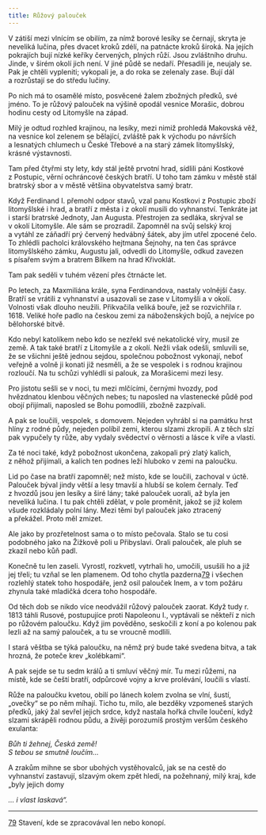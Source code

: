 ```yaml
---
title: Růžový palouček
---
```


V zátiší mezi vlnícím se obilím, za nímž borové lesíky se černají, skryta je neveliká lučina, přes dvacet kroků zdélí, na patnácte kroků široká. Na jejích pokrajích bují nízké keříky červených, plných růží. Jsou zvláštního druhu. Jinde, v širém okolí jich není. V jiné půdě se nedaří. Přesadili je, neujaly se. Pak je chtěli vypleniti; vykopali je, a do roka se zelenaly zase. Bují dál a rozrůstají se do středu lučiny.

Po nich má to osamělé místo, posvěcené žalem zbožných předků, své jméno. To je růžový palouček na výšině opodál vesnice Morašic, dobrou hodinu cesty od Litomyšle na západ.

Milý je odtud rozhled krajinou, na lesíky, mezi nimiž prohledá Makovská věž, na vesnice kol zelenem se bělající, zvláště pak k východu po návrších a lesnatých chlumech u České Třebové a na starý zámek litomyšlský, krásné výstavnosti.

Tam před čtyřmi sty lety, kdy stál ještě prvotní hrad, sídlili páni Kostkové z Postupic, věrní ochráncové českých bratří. U toho tam zámku v městě stál bratrský sbor a v městě většina obyvatelstva samý bratr.

Když Ferdinand I. přemohl odpor stavů, vzal panu Kostkovi z Postupic zboží litomyšlské i hrad, a bratří z města i z okolí musili do vyhnanství. Tenkráte jat i starší bratrské Jednoty, Jan Augusta. Přestrojen za sedláka, skrýval se v okolí Litomyšle. Ale sám se prozradil. Zapomněl na svůj selský kroj a vytáhl ze záňadří prý červený hedvábný šátek, aby jím utřel zpocené čelo. To zhlédli pacholci královského hejtmana Šejnohy, na ten čas správce litomyšlského zámku, Augustu jali, odvedli do Litomyšle, odkud zavezen s písařem svým a bratrem Bílkem na hrad Křivoklát.

Tam pak seděli v tuhém vězení přes čtrnácte let.

Po letech, za Maxmiliána krále, syna Ferdinandova, nastaly volnější časy. Bratří se vrátili z vyhnanství a usazovali se zase v Litomyšli a v okolí. Volnosti však dlouho neužili. Přikvačila veliká bouře, jež se rozvichřila r. 1618. Veliké hoře padlo na českou zemi za náboženských bojů, a nejvíce po bělohorské bitvě.

Kdo nebyl katolíkem nebo kdo se nezřekl své nekatolické víry, musil ze země. A tak také bratří z Litomyšle a z okolí. Nežli však odešli, smluvili se, že se všichni ještě jednou sejdou, společnou pobožnost vykonají, neboť veřejně a volně ji konati již nesměli, a že se vespolek i s rodnou krajinou rozloučí. Na tu schůzi vyhlédli si palouk, za Morašicemi mezi lesy.

Pro jistotu sešli se v noci, tu mezi mlčícími, černými hvozdy, pod hvězdnatou klenbou věčných nebes; tu naposled na vlastenecké půdě pod obojí přijímali, naposled se Bohu pomodlili, zbožně zazpívali.

A pak se loučili, vespolek, s domovem. Nejeden vyhrábl si na památku hrst hlíny z rodné půdy, nejeden políbil zemi, kterou slzami zkropili. A z těch slzí pak vypučely ty růže, aby vydaly svědectví o věrnosti a lásce k víře a vlasti.

Za té noci také, když pobožnost ukončena, zakopali prý zlatý kalich, z něhož přijímali, a kalich ten podnes leží hluboko v zemi na paloučku.

Lid po čase na bratří zapomněl; než místo, kde se loučili, zachoval v úctě. Palouček býval jindy větší a lesy tmavší a hlubší se kolem černaly. Teď z hvozdů jsou jen lesíky a širé lány; také palouček uorali, až byla jen neveliká lučina. I tu pak chtěli zdělat, v pole proměnit, jakož se již kolem všude rozkládaly polní lány. Mezi těmi byl palouček jako ztracený a překážel. Proto měl zmizet.

Ale jako by prozřetelnost sama o to místo pečovala. Stalo se tu cosi podobného jako na Žižkově poli u Přibyslavi. Orali palouček, ale pluh se zkazil nebo kůň padl.

Konečně tu len zaseli. Vyrostl, rozkvetl, vytrhali ho, umočili, usušili ho a již jej třeli; tu vzňal se len plamenem. Od toho chytla pazderna[79](./resources/undefined) i všechen rozlehlý statek toho hospodáře, jenž osil palouček lnem, a v tom požáru zhynula také mladičká dcera toho hospodáře.

Od těch dob se nikdo více neodvážil růžový palouček zaorat. Když tudy r. 1813 táhli Rusové, postupujíce proti Napoleonu I., vyptávali se někteří z nich po růžovém paloučku. Když jim pověděno, seskočili z koní a po kolenou pak lezli až na samý palouček, a tu se vroucně modlili.

I stará věštba se týká paloučku, na němž prý bude také svedena bitva, a tak hrozná, že poteče krev „kolébkami“.

A pak sejde se tu sedm králů a ti smluví věčný mír. Tu mezi růžemi, na místě, kde se čeští bratří, odpůrcové vojny a krve prolévání, loučili s vlastí.

Růže na paloučku kvetou, obilí po lánech kolem zvolna se vlní, šustí, „ovečky“ se po něm míhají. Ticho tu, milo, ale bezděky vzpomeneš starých předků, jaký žal sevřel jejich srdce, když nastala hořká chvíle loučení, když slzami skrápěli rodnou půdu, a živěji porozumíš prostým veršům českého exulanta:

  

_Bůh ti žehnej, Česká země!  
S tebou se smutně loučím…_

  

A zrakům mihne se sbor ubohých vystěhovalců, jak se na cestě do vyhnanství zastavují, slzavým okem zpět hledí, na požehnaný, milý kraj, kde „byly jejich domy

  

_… i vlast laskavá“._

* * *

[79](./resources/undefined) Stavení, kde se zpracovával len nebo konopí.
